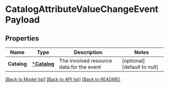 # CatalogAttributeValueChangeEventPayload

## Properties
Name | Type | Description | Notes
------------ | ------------- | ------------- | -------------
**Catalog** | [***Catalog**](Catalog.md) | The involved resource data for the event | [optional] [default to null]

[[Back to Model list]](../README.md#documentation-for-models) [[Back to API list]](../README.md#documentation-for-api-endpoints) [[Back to README]](../README.md)


